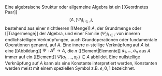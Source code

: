 Eine algebraische Struktur oder allgemeine Algebra ist ein [[Geordnetes Paar]] $$(A, (\Psi_i)_{i \in I}),$$
bestehend aus einer nichtleeren [[Menge]] $A$, der Grundmenge oder [[Trägermenge]] der Algebra, und einer Familie $(\Psi_i)_{i \in I}$ von inneren endlichstelligen Verknüpfungen, auch Grundoperationen oder fundamentale Operationen genannt, auf $A$.
Eine innere $n$-stellige Verknüpfung auf $A$ ist eine [[Abbildung]] $\Psi: A^n \to A$, die $n$ [[Element|Elemente]] $a_1, ..., a_n$ aus $A$ immer auf ein [[Element]] $\Psi(a_1, ..., a_n) \in A$ abbildet. Eine nullstellige Verknüpfung auf $A$ kann als eine Konstante interpretiert werden, Konstanten werden meist mit einem speziellen Symbol z.B. $e, 0, 1$ bezeichnet.